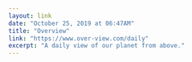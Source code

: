 ```yaml
---
layout: link 
date: "October 25, 2019 at 06:47AM"
title: "Overview"
link: "https://www.over-view.com/daily"
excerpt: "A daily view of our planet from above."
---
```

